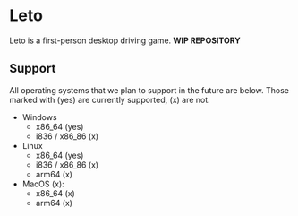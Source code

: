 # Leto
Leto is a first-person desktop driving game. **WIP REPOSITORY**

## Support
All operating systems that we plan to support in the future are below. Those marked with (yes) are currently supported, (x) are not.

- Windows
	- x86_64 (yes)
	- i836 / x86_86 (x)
- Linux
	- x86_64 (yes)
	- i836 / x86_86 (x)
	- arm64 (x)
- MacOS (x):
	- x86_64 (x)
	- arm64 (x)
